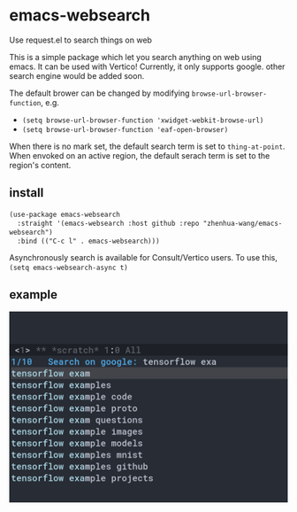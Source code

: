 # emacs-websearch
Use request.el to search things on web

This is a simple package which let you search anything on web using emacs. It can be used with Vertico! Currently, it only supports google. other search engine would be added soon.

The default brower can be changed by modifying `browse-url-browser-function`, e.g.

- `(setq browse-url-browser-function 'xwidget-webkit-browse-url)`
- `(setq browse-url-browser-function 'eaf-open-browser)`

When there is no mark set, the default search term is set to `thing-at-point`. When envoked on an active region, the default serach term is set to the region's content.

## install

```
(use-package emacs-websearch
  :straight '(emacs-websearch :host github :repo "zhenhua-wang/emacs-websearch")
  :bind (("C-c l" . emacs-websearch)))
```

Asynchronously search is available for Consult/Vertico users. To use this, `(setq emacs-websearch-async t)`

## example

![example](img/example.png)
